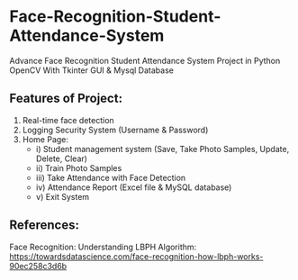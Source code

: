 # Face-Recognition-Student-Attendance-System

Advance Face Recognition Student Attendance System Project in Python OpenCV With Tkinter GUI & Mysql Database

## Features of Project:
1. Real-time face detection  
2. Logging Security System (Username & Password)  
3. Home Page:  
   - i) Student management system (Save, Take Photo Samples, Update, Delete, Clear)  
   - ii) Train Photo Samples  
   - iii) Take Attendance with Face Detection  
   - iv) Attendance Report (Excel file & MySQL database)   
   - v) Exit System
## References:
Face Recognition: Understanding LBPH Algorithm:
https://towardsdatascience.com/face-recognition-how-lbph-works-90ec258c3d6b
